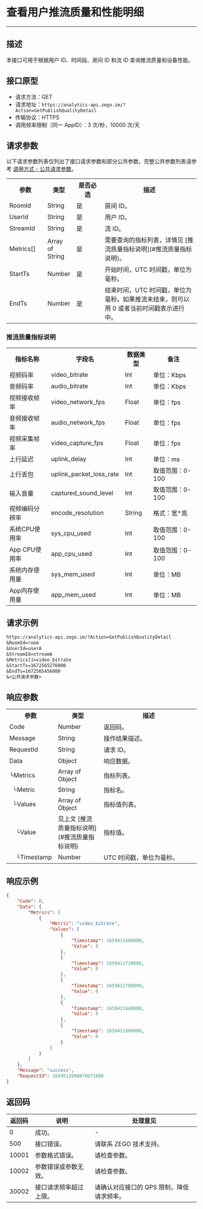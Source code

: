 
# 查看用户推流质量和性能明细

- - -

## 描述

本接口可用于根据用户 ID、时间段、房间 ID 和流 ID 查询推流质量和设备性能。

## 接口原型

- 请求方法：GET
- 请求地址：`https://analytics-api.zego.im/?Action=GetPublishQualityDetail`
- 传输协议：HTTPS
- 调用频率限制（同一 AppID）：3 次/秒，10000 次/天

## 请求参数

以下请求参数列表仅列出了接口请求参数和部分公共参数，完整公共参数列表请参考 [调用方式 - 公共请求参数](/analytics-dashboard-server/access-server-apis#公共请求参数)。

<table>
  <colgroup>
    <col width="20%" />
    <col width="15%" />
    <col width="15%" />
    <col width="50%" />
  </colgroup>
<tbody><tr>
<th>参数</th>
<th>类型</th>
<th>是否必选</th>
<th>描述</th>
</tr>
<tr>
<td>RoomId</td>
<td>String</td>
<td>是</td>
<td>房间 ID。</td>
</tr>
<tr>
<td>UserId</td>
<td>String</td>
<td>是</td>
<td>用户 ID。</td>
</tr>
<tr>
<td>StreamId</td>
<td>String</td>
<td>是</td>
<td>流 ID。</td>
</tr>
<tr>
<td>Metrics[]</td>
<td>Array of String</td>
<td>是</td>
<td>需要查询的指标列表，详情见 [推流质量指标说明](#推流质量指标说明)。</td>
</tr>
<tr>
<td>StartTs</td>
<td>Number</td>
<td>是</td>
<td>开始时间，UTC 时间戳，单位为毫秒。</td>
</tr>
<tr>
<td>EndTs</td>
<td>Number</td>
<td>是</td>
<td>结束时间，UTC 时间戳，单位为毫秒。如果推流未结束，则可以用 0 或者当前时间戳表示进行中。</td>
</tr>
</tbody></table>

### 推流质量指标说明

<table>
  <colgroup>
    <col />
    <col />
    <col />
    <col />
  </colgroup>
<tbody><tr>
<th>指标名称</th>
<th>字段名</th>
<th>数据类型</th>
<th>备注</th>
</tr>
<tr>
<td>视频码率</td>
<td>video_bitrate</td>
<td>Int</td>
<td>单位：Kbps</td>
</tr>
<tr>
<td>音频码率</td>
<td>audio_bitrate</td>
<td>Int</td>
<td>单位：Kbps</td>
</tr>
<tr>
<td>视频接收帧率</td>
<td>video_network_fps</td>
<td>Float</td>
<td>单位：fps</td>
</tr>
<tr>
<td>音频接收帧率</td>
<td>audio_network_fps</td>
<td>Float</td>
<td>单位：fps</td>
</tr>
<tr>
<td>视频采集帧率</td>
<td>video_capture_fps</td>
<td>Float</td>
<td>单位：fps</td>
</tr>
<tr>
<td>上行延迟</td>
<td>uplink_delay</td>
<td>Int</td>
<td>单位：ms</td>
</tr>
<tr>
<td>上行丢包</td>
<td>uplink_packet_loss_rate</td>
<td>Int</td>
<td>取值范围：0-100</td>
</tr>
<tr>
<td>输入音量</td>
<td>captured_sound_level</td>
<td>Int</td>
<td>取值范围：0-100</td>
</tr>
<tr>
<td>视频编码分辨率</td>
<td>encode_resolution</td>
<td>String</td>
<td>格式：宽*高</td>
</tr>
<tr>
<td>系统CPU使用率</td>
<td>sys_cpu_used</td>
<td>Int</td>
<td>取值范围：0-100</td>
</tr>
<tr>
<td>App CPU使用率</td>
<td>app_cpu_used</td>
<td>Int</td>
<td>取值范围：0-100</td>
</tr>
<tr>
<td>系统内存使用量</td>
<td>sys_mem_used</td>
<td>Int</td>
<td>单位：MB</td>
</tr>
<tr>
<td>App内存使用量</td>
<td>app_mem_used</td>
<td>Int</td>
<td>单位：MB</td>
</tr>
</tbody></table>

## 请求示例

```txt
https://analytics-api.zego.im/?Action=GetPublishQualityDetail
&RoomId=room
&UserId=userA
&StreamId=streamA
&Metrics[]=video_bitrate
&StartTs=1672565276000
&EndTs=1672565456000
&<公共请求参数>
```

## 响应参数

<table class="collapsible-table" >
  <colgroup>
    <col width="20%" />
    <col width="25%" />
    <col width="55%" />
  </colgroup>
<tbody><tr data-row-level="1">
<th>参数</th>
<th>类型</th>
<th>描述</th>
</tr>
<tr data-row-level="2">
<td>Code</td>
<td>Number</td>
<td>返回码。</td>
</tr>
<tr data-row-level="3">
<td>Message</td>
<td>String</td>
<td>操作结果描述。</td>
</tr>
<tr data-row-level="4">
<td>RequestId</td>
<td>String</td>
<td>请求 ID。</td>
</tr>
<tr data-row-level="5" data-row-child="true">
<td>Data</td>
<td>Object</td>
<td>响应数据。</td>
</tr>
<tr data-row-level="5-1" data-row-child="true">
<td>└Metrics</td>
<td>Array of Object</td>
<td>指标列表。</td>
</tr>
<tr data-row-level="5-1-1">
<td>&nbsp;&nbsp;└Metric</td>
<td>String</td>
<td>指标名。</td>
</tr>
<tr data-row-level="5-1-2" data-row-child="true">
<td>&nbsp;&nbsp;└Values</td>
<td>Array of Object</td>
<td>指标值列表。</td>
</tr>
<tr data-row-level="5-1-2-1">
<td>&nbsp;&nbsp;&nbsp;&nbsp;└Value</td>
<td>见上文 [推流质量指标说明](#推流质量指标说明)</td>
<td>指标值。</td>
</tr>
<tr data-row-level="5-1-2-2">
<td>&nbsp;&nbsp;&nbsp;&nbsp;└Timestamp</td>
<td>Number</td>
<td>UTC 时间戳，单位为毫秒。</td>
</tr>
</tbody></table>

## 响应示例

```json
{
    "Code": 0,
    "Data": {
        "Metrics": [
            {
                "Metric": "video_bitrate",
                "Values": [
                    {
                        "Timestamp": 1659411660000,
                        "Value": 0
                    },
                    {
                        "Timestamp": 1659411720000,
                        "Value": 0
                    },
                    {
                        "Timestamp": 1659411780000,
                        "Value": 0
                    },
                    {
                        "Timestamp": 1659411840000,
                        "Value": 0
                    },
                    {
                        "Timestamp": 1659411900000,
                        "Value": 0
                    }
                ]
            }
        ]
    },
    "Message": "success",
    "RequestId": 1659512998878671000
}
```

## 返回码

| 返回码 | 说明 | 处理意见 |
|--------|------|----------|
| 0      | 成功。 | -        |
| 500    | 接口错误。 | 请联系 ZEGO 技术支持。 |
| 10001  | 参数格式错误。 | 请检查参数。 |
| 10002  | 参数错误或参数无效。 | 请检查参数。 |
| 30002  | 接口请求频率超过上限。	 | 请确认对应接口的 QPS 限制，降低请求频率。 |
